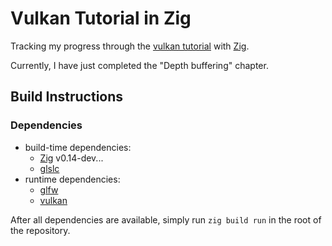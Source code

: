 # Vulkan Tutorial in Zig

Tracking my progress through the [vulkan tutorial](https://docs.vulkan.org/tutorial/latest/) with [Zig](https://ziglang.org/).

Currently, I have just completed the "Depth buffering" chapter.

## Build Instructions

### Dependencies
- build-time dependencies:
  - [Zig](https://ziglang.org/download/) v0.14-dev...
  - [glslc](https://github.com/google/shaderc)
- runtime dependencies:
  - [glfw](https://www.glfw.org/)
  - [vulkan](https://vulkan.org/)

After all dependencies are available, simply run `zig build run` in the root of the repository.
